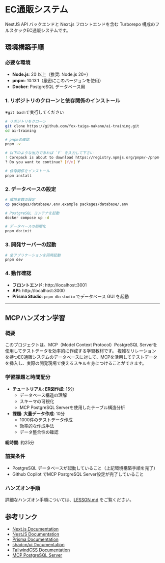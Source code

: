 # EC通販システム

NestJS API バックエンドと Next.js フロントエンドを含む Turborepo 構成のフルスタックEC通販システムです。

## 環境構築手順

### 必要な環境

- **Node.js**: 20 以上（推奨: Node.js 20+）
- **pnpm**: 10.13.1（厳密にこのバージョンを使用）
- **Docker**: PostgreSQL データベース用

### 1. リポジトリのクローンと依存関係のインストール

※`git bash`で実行してください

```bash
# リポジトリをクローン
git clone https://github.com/fox-taiga-nakano/ai-training.git
cd ai-training

# pnpmの確認
pnpm -v

# 以下のような出力であれば `Y` を入力して下さい
! Corepack is about to download https://registry.npmjs.org/pnpm/-/pnpm-10.13.1.tgz
? Do you want to continue? [Y/n] Y

# 依存関係をインストール
pnpm install
```

### 2. データベースの設定

```bash
# 環境変数の設定
cp packages/database/.env.example packages/database/.env

# PostgreSQL コンテナを起動
docker compose up -d

# データベースの初期化
pnpm db:init
```

### 3. 開発サーバーの起動

```bash
# 全アプリケーションを同時起動
pnpm dev
```

### 4. 動作確認

- **フロントエンド**: http://localhost:3001
- **API**: http://localhost:3000
- **Prisma Studio**: `pnpm db:studio` でデータベース GUI を起動

---

## MCPハンズオン学習

### 概要

このプロジェクトは、MCP（Model Context Protocol）PostgreSQL Serverを使用してテストデータを効率的に作成する学習教材です。
複雑なリレーションを持つEC通販システムのデータベースに対して、MCPを活用してテストデータを挿入し、実際の開発現場で使えるスキルを身につけることができます。

### 学習課題と時間配分

- **チュートリアル: ER図作成**: 15分
  - データベース構造の理解
  - スキーマの可視化
  - MCP PostgreSQL Serverを使用したテーブル構造分析
- **課題: 大量データ作成**: 10分
  - 1000件のテストデータ作成
  - 効率的な作成手法
  - データ整合性の確認

**総時間**: 約25分

### 前提条件

- PostgreSQL データベースが起動していること（上記環境構築手順を完了）
- Github Copilot でMCP PostgreSQL Server設定が完了していること

### ハンズオン手順

詳細なハンズオン手順については、[LESSON.md](LESSON.md) をご覧ください。

## 参考リンク

- [Next.js Documentation](https://nextjs.org/docs)
- [NestJS Documentation](https://docs.nestjs.com/)
- [Prisma Documentation](https://www.prisma.io/docs)
- [shadcn/ui Documentation](https://ui.shadcn.com/)
- [TailwindCSS Documentation](https://tailwindcss.com/docs)
- [MCP PostgreSQL Server](https://github.com/antonorlov/mcp-postgres-server)
